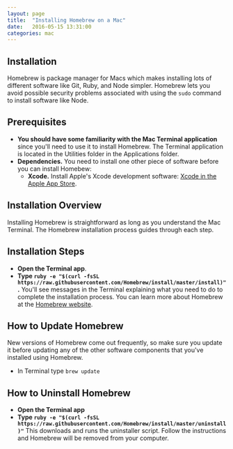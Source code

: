 ```yaml
---
layout: page
title:  "Installing Homebrew on a Mac"
date:   2016-05-15 13:31:00
categories: mac
---
```


## Installation
Homebrew is package manager for Macs which makes installing lots of different software like Git, Ruby, and Node simpler. Homebrew lets you avoid possible security problems associated with using the `sudo` command to install software like Node.

## Prerequisites
* **You should have some familiarity with the Mac Terminal application** since you'll need to use it to install Homebrew. The Terminal application is located in the Utilities folder in the Applications folder.
* **Dependencies.** You need to install one other piece of software before you can install Homebew:
  * **Xcode.** Install Apple's Xcode development software: [Xcode in the Apple App Store](http://itunes.apple.com/us/app/xcode/id497799835?ls=1&mt=12). 

## Installation Overview
Installing Homebrew is straightforward as long as you understand the Mac Terminal. The Homebrew installation process guides through each step.

## Installation Steps
* **Open the Terminal app**.
* **Type `ruby -e "$(curl -fsSL https://raw.githubusercontent.com/Homebrew/install/master/install)"`.** You'll see messages in the Terminal explaining what you need to do to complete the installation process. You can learn more about Homebrew at the [Homebrew website](http://brew.sh/).

## How to Update Homebrew
New versions of Homebrew come out frequently, so make sure you update it before updating any of the other software components that you've installed using Homebrew.
* In Terminal type `brew update`

## How to Uninstall Homebrew
* **Open the Terminal app**
* **Type `ruby -e "$(curl -fsSL https://raw.githubusercontent.com/Homebrew/install/master/uninstall)"`** This downloads and runs the uninstaller script. Follow the instructions and Homebrew will be removed from your computer.
